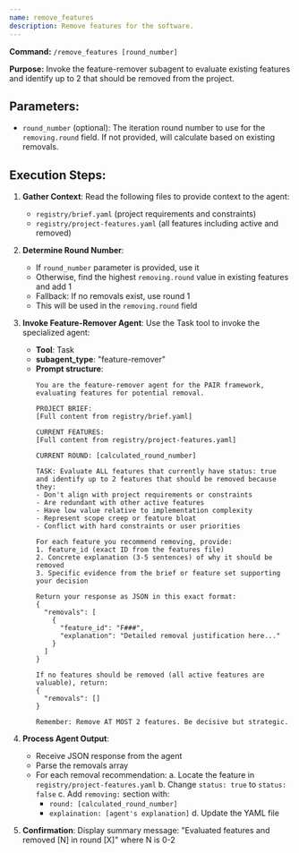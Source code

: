 ```yaml
---
name: remove_features
description: Remove features for the software.
---
```


**Command:** `/remove_features [round_number]`

**Purpose:** Invoke the feature-remover subagent to evaluate existing features and identify up to 2 that should be removed from the project.

## Parameters:
- `round_number` (optional): The iteration round number to use for the `removing.round` field. If not provided, will calculate based on existing removals.

## Execution Steps:

1. **Gather Context**: Read the following files to provide context to the agent:
   - `registry/brief.yaml` (project requirements and constraints)
   - `registry/project-features.yaml` (all features including active and removed)

2. **Determine Round Number**:
   - If `round_number` parameter is provided, use it
   - Otherwise, find the highest `removing.round` value in existing features and add 1
   - Fallback: If no removals exist, use round 1
   - This will be used in the `removing.round` field

3. **Invoke Feature-Remover Agent**: Use the Task tool to invoke the specialized agent:
   - **Tool**: Task
   - **subagent_type**: "feature-remover"
   - **Prompt structure**:
     ```
     You are the feature-remover agent for the PAIR framework, evaluating features for potential removal.

     PROJECT BRIEF:
     [Full content from registry/brief.yaml]

     CURRENT FEATURES:
     [Full content from registry/project-features.yaml]

     CURRENT ROUND: [calculated_round_number]

     TASK: Evaluate ALL features that currently have status: true and identify up to 2 features that should be removed because they:
     - Don't align with project requirements or constraints
     - Are redundant with other active features
     - Have low value relative to implementation complexity
     - Represent scope creep or feature bloat
     - Conflict with hard constraints or user priorities

     For each feature you recommend removing, provide:
     1. feature_id (exact ID from the features file)
     2. Concrete explanation (3-5 sentences) of why it should be removed
     3. Specific evidence from the brief or feature set supporting your decision

     Return your response as JSON in this exact format:
     {
       "removals": [
         {
           "feature_id": "F###",
           "explanation": "Detailed removal justification here..."
         }
       ]
     }

     If no features should be removed (all active features are valuable), return:
     {
       "removals": []
     }

     Remember: Remove AT MOST 2 features. Be decisive but strategic.
     ```

4. **Process Agent Output**:
   - Receive JSON response from the agent
   - Parse the removals array
   - For each removal recommendation:
     a. Locate the feature in `registry/project-features.yaml`
     b. Change `status: true` to `status: false`
     c. Add `removing:` section with:
        - `round: [calculated_round_number]`
        - `explaination: [agent's explanation]`
     d. Update the YAML file

5. **Confirmation**: Display summary message: "Evaluated features and removed [N] in round [X]" where N is 0-2